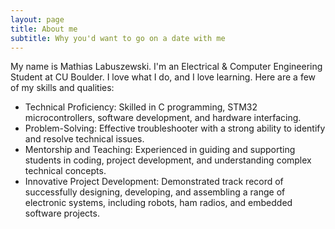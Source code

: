 ```yaml
---
layout: page
title: About me
subtitle: Why you'd want to go on a date with me
---
```


My name is Mathias Labuszewski. I'm an Electrical & Computer Engineering Student at CU Boulder. I love what I do, and I love learning. Here are a few of my skills and qualities:
- Technical Proficiency: Skilled in C programming, STM32 microcontrollers, software development, and hardware interfacing.
- Problem-Solving: Effective troubleshooter with a strong ability to identify and resolve technical issues.
- Mentorship and Teaching: Experienced in guiding and supporting students in coding, project development, and understanding complex technical concepts.
- Innovative Project Development: Demonstrated track record of successfully designing, developing, and assembling a range of electronic systems, including robots, ham radios, and embedded software projects.

  
